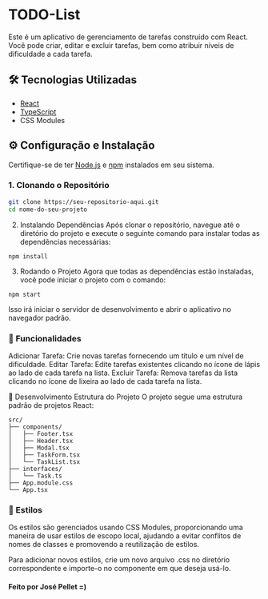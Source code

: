 # TODO-List

Este é um aplicativo de gerenciamento de tarefas construído com React. Você pode criar, editar e excluir tarefas, bem como atribuir níveis de dificuldade a cada tarefa.

## 🛠️ Tecnologias Utilizadas

- [React](https://reactjs.org/)
- [TypeScript](https://www.typescriptlang.org/)
- CSS Modules

## ⚙️ Configuração e Instalação

Certifique-se de ter [Node.js](https://nodejs.org/) e [npm](https://www.npmjs.com/) instalados em seu sistema.

### 1. Clonando o Repositório

```sh
git clone https://seu-repositorio-aqui.git
cd nome-do-seu-projeto
```
2. Instalando Dependências
Após clonar o repositório, navegue até o diretório do projeto e execute o seguinte comando para instalar todas as dependências necessárias:

```
npm install
```
3. Rodando o Projeto
Agora que todas as dependências estão instaladas, você pode iniciar o projeto com o comando:

```
npm start
```
Isso irá iniciar o servidor de desenvolvimento e abrir o aplicativo no navegador padrão.

###  📝 Funcionalidades
Adicionar Tarefa: Crie novas tarefas fornecendo um título e um nível de dificuldade.
Editar Tarefa: Edite tarefas existentes clicando no ícone de lápis ao lado de cada tarefa na lista.
Excluir Tarefa: Remova tarefas da lista clicando no ícone de lixeira ao lado de cada tarefa na lista.

🔧 Desenvolvimento
Estrutura do Projeto
O projeto segue uma estrutura padrão de projetos React:

```
src/
├── components/
│   ├── Footer.tsx
│   ├── Header.tsx
│   ├── Modal.tsx
│   ├── TaskForm.tsx
│   └── TaskList.tsx
├── interfaces/
│   └── Task.ts
├── App.module.css
└── App.tsx
```

### 🎨 Estilos

Os estilos são gerenciados usando CSS Modules, proporcionando uma maneira de usar estilos de escopo local, ajudando a evitar conflitos de nomes de classes e promovendo a reutilização de estilos.

Para adicionar novos estilos, crie um novo arquivo .css no diretório correspondente e importe-o no componente em que deseja usá-lo.

#### Feito por José Pellet =)